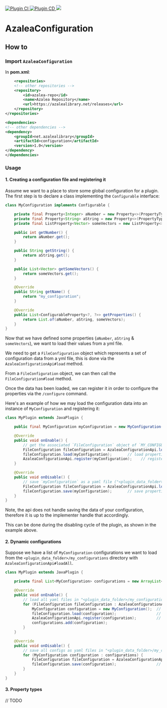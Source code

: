 <div>
  <a href="https://github.com/AzaleaLibrary/AzaleaConfiguration/actions/workflows/ci.yml">
    <img alt="Plugin CI" src="https://github.com/AzaleaLibrary/AzaleaConfiguration/actions/workflows/ci.yml/badge.svg?branch=master" />
  </a>
    <a href="https://github.com/AzaleaLibrary/AzaleaConfiguration/actions/workflows/cd.yml">
    <img alt="Plugin CD" src="https://github.com/AzaleaLibrary/AzaleaConfiguration/actions/workflows/cd.yml/badge.svg?branch=master" />
  </a>
  <a href="https://azalealibrary.net/#/releases/net/azalealibrary/configuration">
    <img src="https://azalealibrary.net/api/badge/latest/releases/net/azalealibrary/configuration?color=40c14a&name=Azalea%20Configuration&prefix=v" />
  </a>
</div>

# AzaleaConfiguration

## How to

### Import `AzaleaConfiguration`

In **pom.xml**:

```xml
    <repositories>
    <!-- other repositories -->
    <repository>
        <id>azalea-repo</id>
        <name>Azalea Repository</name>
        <url>https://azalealibrary.net/releases</url>
    </repository>
</repositories>

<dependencies>
<!-- other dependencies -->
<dependency>
    <groupId>net.azalealibrary</groupId>
    <artifactId>configuration</artifactId>
    <version>1.0</version>
</dependency>
</dependencies>
```

### Usage

#### 1. Creating a configuration file and registering it

Assume we want to a place to store some global configuration for a plugin. The first step is to declare a class implementing the `Configurable` interface:

```java
class MyConfiguration implements Configurable {

    private final Property<Integer> aNumber = new Property<>(PropertyType.INTEGER, () -> 1, "a_number", "some number description", true);
    private final Property<String> aString = new Property<>(PropertyType.STRING, () -> "text", "a_string", "some string description", false);
    private final ListProperty<Vector> someVectors = new ListProperty<>(PropertyType.VECTOR, ArrayList::new, "some_vectors", "some vector list description", false);

    public int getNumber() {
        return aNumber.get();
    }

    public String getString() {
        return aString.get();
    }

    public List<Vector> getSomeVectors() {
        return someVectors.get();
    }

    @Override
    public String getName() {
        return "my_configuration";
    }

    @Override
    public List<ConfigurableProperty<?, ?>> getProperties() {
        return List.of(aNumber, aString, someVectors);
    }
}
```

Now that we have defined some properties (`aNumber`, `aString` & `someVectors`), we want to load their values from a yml file.

We need to get a `FileConfiguration` object which represents a set of configuration data from a yml file, this is done via the `AzaleaConfigurationApi#load` method.

From a `FileConfiguration` object, we can then call the `FileConfiguration#load` method.

Once the data has been loaded, we can register it in order to configure the properties via the `/configure` command.

Here's an example of how we may load the configuration data into an instance of `MyConfiguration` and registering it:

```java
class MyPlugin extends JavaPlugin {

    public final MyConfiguration myConfiguration = new MyConfiguration();

    @Override
    public void onEnable() {
        // get the associated `FileConfiguration` object of `MY_CONFIGURATION` ("<plugin_data_folder>/my_configuration.yml")
        FileConfiguration fileConfiguration = AzaleaConfigurationApi.load(this, myConfiguration.getName());
        fileConfiguration.load(myConfiguration);       // load properties from file
        AzaleaConfigurationApi.register(myConfiguration);    // register config to command
    }

    @Override
    public void onDisable() {
        // save `myConfiguration` as a yaml file ("<plugin_data_folder>/my_configurations.yml")
        FileConfiguration fileConfiguration = AzaleaConfigurationApi.load(this, myConfiguration.getName());
        fileConfiguration.save(myConfiguration);       // save properties to file
    }
}
```

Note, the api does not handle saving the data of your configuration, therefore it is up to the implementer handle that accordingly.

This can be done during the disabling cycle of the plugin, as shown in the example above.

#### 2. Dynamic configurations

Suppose we have a list of `MyConfiguration` configurations we want to load from the `<plugin_data_folder>/my_configurations` directory with `AzaleaConfigurationApi#loadAll`.

```java
class MyPlugin extends JavaPlugin {

    private final List<MyConfiguration> configurations = new ArrayList<>();

    @Override
    public void onEnable() {
        // load all yaml files in "<plugin_data_folder>/my_configurations"
        for (FileConfiguration fileConfiguration : AzaleaConfigurationApi.getAllFileConfigurations(this, "my_configurations")) {
            MyConfiguration configuration = new MyConfiguration();  // create a new `MyConfiguration` object for every config
            fileConfiguration.load(configuration);                  // load properties from file
            AzaleaConfigurationApi.register(configuration);         // register config to command
            configurations.add(configuration);
        }
    }

    @Override
    public void onDisable() {
        // save all configs as yaml files in "<plugin_data_folder>/my_configurations"
        for (MyConfiguration configuration : configurations) {
            FileConfiguration fileConfiguration = AzaleaConfigurationApi.getAllFileConfiguration(this, "my_configurations", configuration.getName());
            fileConfiguration.save(configuration);                  // save properties to file
        }
    }
}
```

#### 3. Property types

// TODO